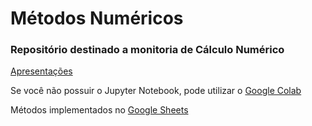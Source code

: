 <h1>Métodos Numéricos</h1>
<h3> Repositório destinado a monitoria de Cálculo Numérico</h3>
<a href="https://numericjoelderufpb.web.app/"> Apresentações </a> 
<p> Se você não possuir o Jupyter Notebook, pode utilizar o <a href="https://colab.research.google.com/"> Google Colab </a>
<p> Métodos implementados no <a href="https://docs.google.com/spreadsheets/d/1taQFxAhJptaCj88q1xZu4yeysz7592-AoPpnczf1S5g/edit?usp=sharing">Google Sheets</p>

